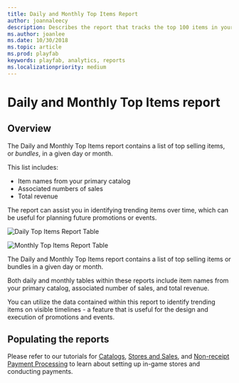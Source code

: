 ```yaml
---
title: Daily and Monthly Top Items Report
author: joannaleecy
description: Describes the report that tracks the top 100 items in your game.
ms.author: joanlee
ms.date: 10/30/2018
ms.topic: article
ms.prod: playfab
keywords: playfab, analytics, reports
ms.localizationpriority: medium
---
```


# Daily and Monthly Top Items report

## Overview

The Daily and Monthly Top Items report contains a list of top selling items, or *bundles*, in a given day or month.

This list includes:

- Item names from your primary catalog
- Associated numbers of sales
- Total revenue

The report can assist you in identifying trending items over time, which can be useful for planning future promotions or events.

![Daily Top Items Report Table](media/tutorials/daily-top-items-report-table.png)  

![Monthly Top Items Report Table](media/tutorials/monthly-top-items-report-table.png)  

The Daily and Monthly Top Items report contains a list of top selling items or bundles in a given day or month.

Both daily and monthly tables within these reports include item names from your primary catalog, associated number of sales, and total revenue.

You can utilize the data contained within this report to identify trending items on visible timelines - a feature that is useful for the design and execution of promotions and events.

## Populating the reports

Please refer to our tutorials for [Catalogs](../../economy/items/catalogs.md), [Stores and Sales](../../economy/tutorials/stores-and-sales.md), and [Non-receipt Payment Processing](../../economy/tutorials/non-receipt-payment-processing.md) to learn about setting up in-game stores and conducting payments.
